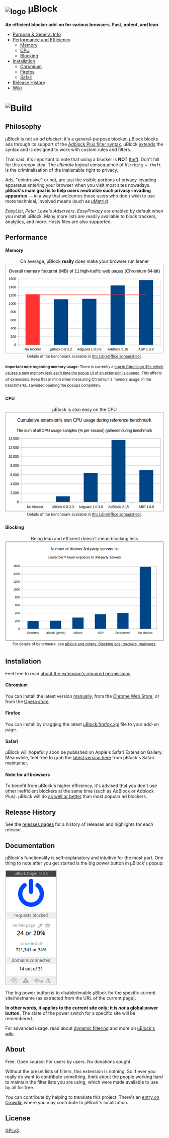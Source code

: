 # <sub>![logo](https://raw.githubusercontent.com/gorhill/uBlock/master/src/img/browsericons/icon38.png)</sub> µBlock

**An efficient blocker add-on for various browsers. Fast, potent, and lean.**

* [Purpose & General Info](#philosophy)
* [Performance and Efficiency](#performance)
  * [Memory](#memory)
  * [CPU](#cpu)
  * [Blocking](#blocking)
* [Installation](#installation)
  * [Chromium](#chromium)
  * [Firefox](#firefox)
  * [Safari](#safari)
* [Release History](#release-history)
* [Wiki](https://github.com/gorhill/uBlock/wiki)

# ![Build](https://travis-ci.org/gorhill/uBlock.svg?branch=master)

## Philosophy

µBlock is not an *ad blocker*; it's a general-purpose blocker. µBlock blocks ads through its support of the [Adblock Plus filter syntax](https://adblockplus.org/en/filters). µBlock  [extends](https://github.com/gorhill/uBlock/wiki/Filter-syntax-extensions) the syntax and is designed to work with custom rules and filters.

That said, it's important to note that using a blocker is **NOT** [theft](https://twitter.com/LeaVerou/status/518154828166725632). Don't fall for this creepy idea. The _ultimate_ logical consequence of `blocking = theft` is the criminalisation of the inalienable right to privacy.

Ads, "unintrusive" or not, are just the visible portions of privacy-invading apparatus entering your browser when you visit most sites nowadays. **µBlock's main goal is to help users neutralize such privacy-invading apparatus** — in a way that welcomes those users who don't wish to use more technical, involved means (such as [µMatrix](https://github.com/gorhill/uMatrix)).

_EasyList_, _Peter Lowe's Adservers_, _EasyPrivacy_ are enabled by default when you install µBlock. Many more lists are readily available to block trackers, analytics, and more. Hosts files are also supported.

## Performance

#### Memory

<p align="center">
On average, µBlock <b>really</b> does make your browser run leaner<br>
<img src="https://raw.githubusercontent.com/gorhill/uBlock/master/doc/benchmarks/mem-usage-overall-chart-20141224.png" /><br>
<sup>Details of the benchmark available in <a href="https://github.com/gorhill/uBlock/blob/master/doc/benchmarks/mem-usage-overall-20141224.ods">this LibreOffice spreadsheet</a>.</sup>
</p>

<sup>**Important note regarding memory usage:** There is currently a [bug in Chromium 39+ which causes a new memory leak each time the popup UI of an extension is opened](https://code.google.com/p/chromium/issues/detail?id=441500). This affects *all* extensions. Keep this in mind when measuring Chromium's memory usage. In the benchmarks, I avoided opening the popups completely.</sup>

#### CPU

<p align="center">
µBlock is also easy on the CPU<br>
<img src="https://raw.githubusercontent.com/gorhill/uBlock/master/doc/benchmarks/cpu-usage-overall-chart-20141226.png" /><br>
<sup>Details of the benchmark available in <a href="https://github.com/gorhill/uBlock/blob/master/doc/benchmarks/cpu-usage-overall-20141226.ods">this LibreOffice spreadsheet</a>.</sup>
</p>

#### Blocking

<p align="center">
Being lean and efficient doesn't mean blocking less<br>
<img src="https://raw.githubusercontent.com/gorhill/uBlock/master/doc/benchmarks/privex-201409-30.png" /><br>
<sup>For details of benchmark, see 
<a href="https://github.com/gorhill/uBlock/wiki/%C2%B5Block-and-others:-Blocking-ads,-trackers,-malwares">µBlock and others: Blocking ads, trackers, malwares</a>.
</p>

## Installation

Feel free to read [about the extension's required permissions](https://github.com/gorhill/uBlock/wiki/About-the-required-permissions).

#### Chromium

You can install the latest version [manually](https://github.com/gorhill/uBlock/tree/master/dist#install), from the [Chrome Web Store](https://chrome.google.com/webstore/detail/cjpalhdlnbpafiamejdnhcphjbkeiagm), or from the [Opera store](https://addons.opera.com/en-gb/extensions/details/ublock/).

#### Firefox

You can install by dragging the latest [uBlock.firefox.xpi](https://github.com/gorhill/uBlock/releases) file to your add-on page.

#### Safari

µBlock will hopefully soon be published on Apple's Safari Extension Gallery. Meanwhile, feel free to grab the [latest version here](https://chrismatic.io/ublock) from µBlock's Safari maintainer.

#### Note for all browsers

To benefit from µBlock's higher efficiency, it's advised that you don't use other inefficient blockers at the same time (such as AdBlock or Adblock Plus). µBlock will do [as well or better](#blocking) than most popular ad blockers.

## Release History

See the [releases pages](https://github.com/gorhill/uBlock/releases) for a history of releases and highlights for each release.

## Documentation

µBlock's functionality is self-explanatory and intuitive for the most part. One thing to note after you get started is the big power button in µBlock's popup:

![Popup](https://raw.githubusercontent.com/gorhill/uBlock/master/doc/img/popup-1.png)

The big power button is to disable/enable µBlock for the specific current site/hostname (as extracted from the URL of the current page).

**In other words, it applies to the current site only; it is *not* a global power button.** The state of the power switch for a specific site will be remembered. 

For advanced usage, read about [dynamic filtering](https://github.com/gorhill/uBlock/wiki/Dynamic-filtering:-quick-guide) and more on [µBlock's wiki](https://github.com/gorhill/uBlock/wiki).

## About

Free. Open source. For users by users. No donations sought.

Without the preset lists of filters, this extension is nothing. So if ever you
really do want to contribute something, think about the people working hard
to maintain the filter lists you are using, which were made available to use by
all for free.

You can contribute by helping to translate this project. There's an
[entry on Crowdin](https://crowdin.net/project/ublock) where you may contribute to µBlock's localization.

## License

[GPLv3](https://github.com/gorhill/uBlock/blob/master/LICENSE.txt).

